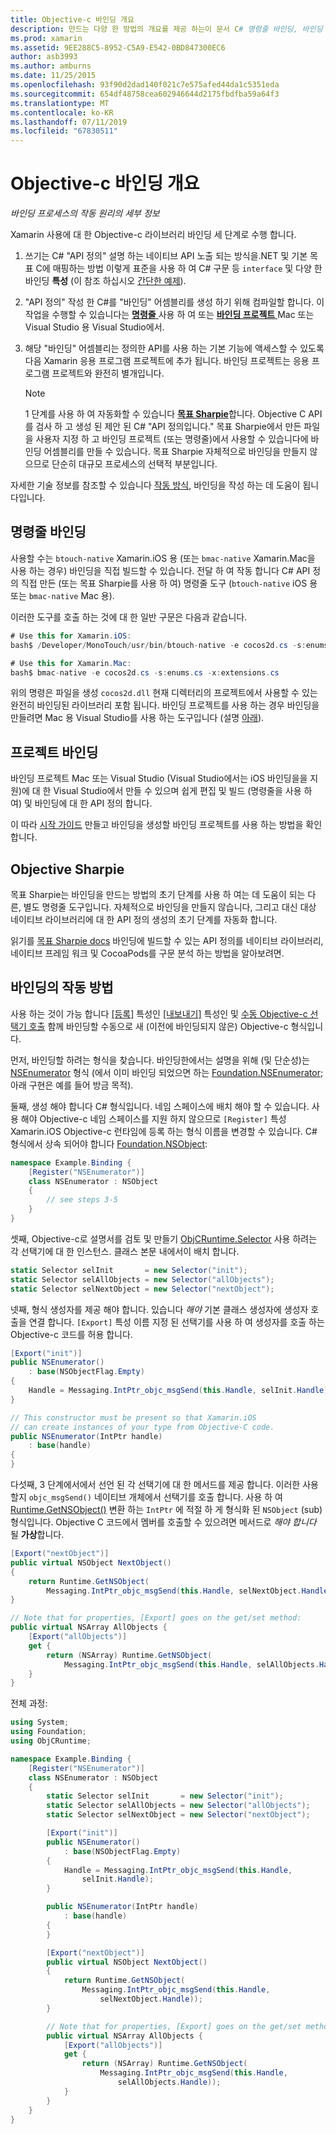 ```yaml
---
title: Objective-c 바인딩 개요
description: 만드는 다양 한 방법의 개요를 제공 하는이 문서 C# 명령줄 바인딩, 바인딩 프로젝트 목표 Sharpie 등 Objective-c 코드에 대 한 바인딩. 또한 바인딩의 작동 하는 방법을 설명 합니다.
ms.prod: xamarin
ms.assetid: 9EE288C5-8952-C5A9-E542-0BD847300EC6
author: asb3993
ms.author: amburns
ms.date: 11/25/2015
ms.openlocfilehash: 93f90d2dad140f021c7e575afed44da1c5351eda
ms.sourcegitcommit: 654df48758cea602946644d2175fbdfba59a64f3
ms.translationtype: MT
ms.contentlocale: ko-KR
ms.lasthandoff: 07/11/2019
ms.locfileid: "67830511"
---
```

# <a name="overview-of-objective-c-bindings"></a>Objective-c 바인딩 개요

_바인딩 프로세스의 작동 원리의 세부 정보_

Xamarin 사용에 대 한 Objective-c 라이브러리 바인딩 세 단계로 수행 합니다.

1. 쓰기는 C# "API 정의" 설명 하는 네이티브 API 노출 되는 방식을.NET 및 기본 목표 C에 매핑하는 방법 이렇게 표준을 사용 하 여 C# 구문 등 `interface` 및 다양 한 바인딩 **특성** (이 참조 하십시오 [간단한 예제](~/cross-platform/macios/binding/objective-c-libraries.md#Binding_an_API)).

2. "API 정의" 작성 한 C#를 "바인딩" 어셈블리를 생성 하기 위해 컴파일할 합니다. 이 작업을 수행할 수 있습니다는 [ **명령줄** ](#commandline) 사용 하 여 또는 [ **바인딩 프로젝트** ](#bindingproject) Mac 또는 Visual Studio 용 Visual Studio에서.

3. 해당 "바인딩" 어셈블리는 정의한 API를 사용 하는 기본 기능에 액세스할 수 있도록 다음 Xamarin 응용 프로그램 프로젝트에 추가 됩니다.
   바인딩 프로젝트는 응용 프로그램 프로젝트와 완전히 별개입니다.

   > [!NOTE]
   > 1 단계를 사용 하 여 자동화할 수 있습니다 [ **목표 Sharpie**](#objectivesharpie)합니다. Objective C API를 검사 하 고 생성 된 제안 된 C# "API 정의입니다." 목표 Sharpie에서 만든 파일을 사용자 지정 하 고 바인딩 프로젝트 (또는 명령줄)에서 사용할 수 있습니다에 바인딩 어셈블리를 만들 수 있습니다. 목표 Sharpie 자체적으로 바인딩을 만들지 않으므로 단순히 대규모 프로세스의 선택적 부분입니다.

자세한 기술 정보를 참조할 수 있습니다 [작동 방식](#howitworks), 바인딩을 작성 하는 데 도움이 됩니다입니다.

<a name="Command_Line_Bindings" /><a name="commandline" />

## <a name="command-line-bindings"></a>명령줄 바인딩

사용할 수는 `btouch-native` Xamarin.iOS 용 (또는 `bmac-native` Xamarin.Mac을 사용 하는 경우) 바인딩을 직접 빌드할 수 있습니다. 전달 하 여 작동 합니다 C# API 정의 직접 만든 (또는 목표 Sharpie를 사용 하 여) 명령줄 도구 (`btouch-native` iOS 용 또는 `bmac-native` Mac 용).


이러한 도구를 호출 하는 것에 대 한 일반 구문은 다음과 같습니다.

```csharp
# Use this for Xamarin.iOS:
bash$ /Developer/MonoTouch/usr/bin/btouch-native -e cocos2d.cs -s:enums.cs -x:extensions.cs
```

```csharp
# Use this for Xamarin.Mac:
bash$ bmac-native -e cocos2d.cs -s:enums.cs -x:extensions.cs
```

위의 명령은 파일을 생성 `cocos2d.dll` 현재 디렉터리의 프로젝트에서 사용할 수 있는 완전히 바인딩된 라이브러리 포함 됩니다. 바인딩 프로젝트를 사용 하는 경우 바인딩을 만들려면 Mac 용 Visual Studio를 사용 하는 도구입니다 (설명 [아래](#bindingproject)).


<a name="bindingproject" />

## <a name="binding-project"></a>프로젝트 바인딩

바인딩 프로젝트 Mac 또는 Visual Studio (Visual Studio에서는 iOS 바인딩을을 지원)에 대 한 Visual Studio에서 만들 수 있으며 쉽게 편집 및 빌드 (명령줄을 사용 하 여) 및 바인딩에 대 한 API 정의 합니다.

이 따라 [시작 가이드](~/cross-platform/macios/binding/objective-c-libraries.md#Getting_Started) 만들고 바인딩을 생성할 바인딩 프로젝트를 사용 하는 방법을 확인 합니다.

<a name="objectivesharpie" />

## <a name="objective-sharpie"></a>Objective Sharpie

목표 Sharpie는 바인딩을 만드는 방법의 초기 단계를 사용 하 여는 데 도움이 되는 다른, 별도 명령줄 도구입니다. 자체적으로 바인딩을 만들지 않습니다, 그리고 대신 대상 네이티브 라이브러리에 대 한 API 정의 생성의 초기 단계를 자동화 합니다.

읽기를 [목표 Sharpie docs](~/cross-platform/macios/binding/objective-sharpie/index.md) 바인딩에 빌드할 수 있는 API 정의를 네이티브 라이브러리, 네이티브 프레임 워크 및 CocoaPods를 구문 분석 하는 방법을 알아보려면.

<a name="howitworks" />

## <a name="how-binding-works"></a>바인딩의 작동 방법

사용 하는 것이 가능 합니다 [[등록]](xref:Foundation.RegisterAttribute) 특성인 [[내보내기]](xref:Foundation.ExportAttribute) 특성인 및 [수동 Objective-c 선택기 호출](~/ios/internals/objective-c-selectors.md) 함께 바인딩할 수동으로 새 (이전에 바인딩되지 않은) Objective-c 형식입니다.

먼저, 바인딩할 하려는 형식을 찾습니다. 바인딩한에서는 설명을 위해 (및 단순성)는 [NSEnumerator](https://developer.apple.com/iphone/library/documentation/Cocoa/Reference/Foundation/Classes/NSEnumerator_Class/Reference/Reference.html) 형식 (에서 이미 바인딩 되었으면 하는 [Foundation.NSEnumerator](xref:Foundation.NSEnumerator); 아래 구현은 예를 들어 방금 목적).

둘째, 생성 해야 합니다 C# 형식입니다. 네임 스페이스에 배치 해야 할 수 있습니다. 사용 해야 Objective-c 네임 스페이스를 지원 하지 않으므로 `[Register]` 특성 Xamarin.iOS Objective-c 런타임에 등록 하는 형식 이름을 변경할 수 있습니다. C# 형식에서 상속 되어야 합니다 [Foundation.NSObject](xref:Foundation.NSObject):

```csharp
namespace Example.Binding {
    [Register("NSEnumerator")]
    class NSEnumerator : NSObject
    {
        // see steps 3-5
    }
}
```

셋째, Objective-c로 설명서를 검토 및 만들기 [ObjCRuntime.Selector](xref:ObjCRuntime.Selector) 사용 하려는 각 선택기에 대 한 인스턴스. 클래스 본문 내에서이 배치 합니다.

```csharp
static Selector selInit       = new Selector("init");
static Selector selAllObjects = new Selector("allObjects");
static Selector selNextObject = new Selector("nextObject");
```

넷째, 형식 생성자를 제공 해야 합니다. 있습니다 *해야* 기본 클래스 생성자에 생성자 호출을 연결 합니다. `[Export]` 특성 이름 지정 된 선택기를 사용 하 여 생성자를 호출 하는 Objective-c 코드를 허용 합니다.

```csharp
[Export("init")]
public NSEnumerator()
    : base(NSObjectFlag.Empty)
{
    Handle = Messaging.IntPtr_objc_msgSend(this.Handle, selInit.Handle);
}
```

```csharp
// This constructor must be present so that Xamarin.iOS
// can create instances of your type from Objective-C code.
public NSEnumerator(IntPtr handle)
    : base(handle)
{
}
```

다섯째, 3 단계에서에서 선언 된 각 선택기에 대 한 메서드를 제공 합니다. 이러한 사용할지 `objc_msgSend()` 네이티브 개체에서 선택기를 호출 합니다. 사용 하 여 [Runtime.GetNSObject()](xref:ObjCRuntime.Runtime.GetNSObject*) 변환 하는 `IntPtr` 에 적절 하 게 형식화 된 `NSObject` (sub) 형식입니다. Objective C 코드에서 멤버를 호출할 수 있으려면 메서드로 *해야 합니다* 될 **가상**합니다.

```csharp
[Export("nextObject")]
public virtual NSObject NextObject()
{
    return Runtime.GetNSObject(
        Messaging.IntPtr_objc_msgSend(this.Handle, selNextObject.Handle));
}
```

```csharp
// Note that for properties, [Export] goes on the get/set method:
public virtual NSArray AllObjects {
    [Export("allObjects")]
    get {
        return (NSArray) Runtime.GetNSObject(
            Messaging.IntPtr_objc_msgSend(this.Handle, selAllObjects.Handle));
    }
}
```

전체 과정:

```csharp
using System;
using Foundation;
using ObjCRuntime;

namespace Example.Binding {
    [Register("NSEnumerator")]
    class NSEnumerator : NSObject
    {
        static Selector selInit       = new Selector("init");
        static Selector selAllObjects = new Selector("allObjects");
        static Selector selNextObject = new Selector("nextObject");

        [Export("init")]
        public NSEnumerator()
            : base(NSObjectFlag.Empty)
        {
            Handle = Messaging.IntPtr_objc_msgSend(this.Handle,
                selInit.Handle);
        }

        public NSEnumerator(IntPtr handle)
            : base(handle)
        {
        }

        [Export("nextObject")]
        public virtual NSObject NextObject()
        {
            return Runtime.GetNSObject(
                Messaging.IntPtr_objc_msgSend(this.Handle,
                    selNextObject.Handle));
        }

        // Note that for properties, [Export] goes on the get/set method:
        public virtual NSArray AllObjects {
            [Export("allObjects")]
            get {
                return (NSArray) Runtime.GetNSObject(
                    Messaging.IntPtr_objc_msgSend(this.Handle,
                        selAllObjects.Handle));
            }
        }
    }
}
```
